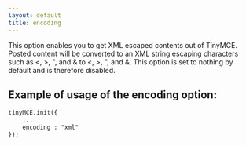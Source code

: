 ```yaml
---
layout: default
title: encoding
---
```


This option enables you to get XML escaped contents out of TinyMCE. Posted content will be converted to an XML string escaping characters such as <, >, ", and & to &lt;, &gt;, &quot;, and &amp;. This option is set to nothing by default and is therefore disabled.

## Example of usage of the encoding option:

```html
tinyMCE.init({
	...
	encoding : "xml"
});

```